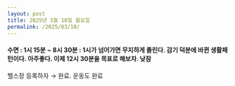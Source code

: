 ```yaml
---
layout: post
title: 2025년 3월 10일 월요일
permalink: /2025/03/10/
---
```

#### 수면 : 1시 15분 ~ 8시 30분 : 1시가 넘어가면 무지하게 졸린다. 감기 덕분에 바뀐 생활패턴이다. 아주좋다. 이제 12시 30분을 목표로 해보자. 낮잠<br/>
헬스장 등록하자 → 완료. 운동도 완료
